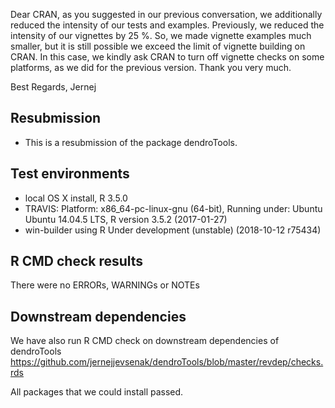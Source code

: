 Dear CRAN, as you suggested in our previous conversation, we additionally reduced the intensity of our tests and examples. Previously, we reduced the intensity of our vignettes by 25 %. So, we made vignette examples much smaller, but it is still possible we exceed the limit of vignette building on CRAN. In this case, we kindly ask CRAN to turn off vignette checks on some platforms, as we did for the previous version. Thank you very much.

Best Regards,
Jernej 

##  Resubmission
* This is a resubmission of the package dendroTools.

## Test environments
* local OS X install, R 3.5.0
* TRAVIS: Platform: x86_64-pc-linux-gnu (64-bit), Running under: Ubuntu Ubuntu 14.04.5 LTS, R version 3.5.2 (2017-01-27)
* win-builder using R Under development (unstable) (2018-10-12 r75434) 

## R CMD check results
There were no ERRORs, WARNINGs or NOTEs

## Downstream dependencies
We have also run R CMD check on downstream dependencies of dendroTools
https://github.com/jernejjevsenak/dendroTools/blob/master/revdep/checks.rds

All packages that we could install passed. 
